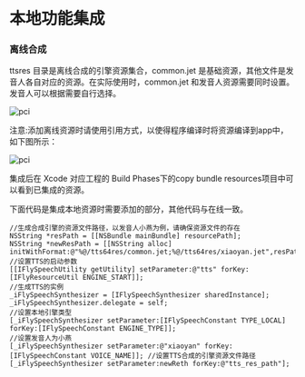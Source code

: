 # 本地功能集成

### 离线合成

ttsres 目录是离线合成的引擎资源集合，common.jet 是基础资源，其他文件是发音人各自对应的资源。在实际使用时，common.jet 和发音人资源需要同时设置。发音人可以根据需要自行选择。

![pci](/images/svs/ios-11.png)

注意:添加离线资源时请使用引用方式，以使得程序编译时将资源编译到app中，如下图所示：

![pci](/images/svs/ios-12.png)

集成后在 Xcode 对应工程的 Build Phases下的copy bundle resources项目中可以看到已集成的资源。

下面代码是集成本地资源时需要添加的部分，其他代码与在线一致。

    //生成合成引擎的资源文件路径，以发音人小燕为例，请确保资源文件的存在 
    NSString *resPath = [[NSBundle mainBundle] resourcePath];
    NSString *newResPath = [[NSString alloc] initWithFormat:@"%@/tts64res/common.jet;%@/tts64res/xiaoyan.jet",resPath,resPath];
    //设置TTS的启动参数 
    [[IFlySpeechUtility getUtility] setParameter:@"tts" forKey:[IFlyResourceUtil ENGINE_START]]; 
    //生成TTS的实例
    _iFlySpeechSynthesizer = [IFlySpeechSynthesizer sharedInstance]; _iFlySpeechSynthesizer.delegate = self;
    //设置本地引擎类型 
    [_iFlySpeechSynthesizer setParameter:[IFlySpeechConstant TYPE_LOCAL] forKey:[IFlySpeechConstant ENGINE_TYPE]];
    //设置发音人为小燕
    [_iFlySpeechSynthesizer setParameter:@"xiaoyan" forKey:[IFlySpeechConstant VOICE_NAME]]; //设置TTS合成的引擎资源文件路径 
    [_iFlySpeechSynthesizer setParameter:newReth forKey:@"tts_res_path"];

